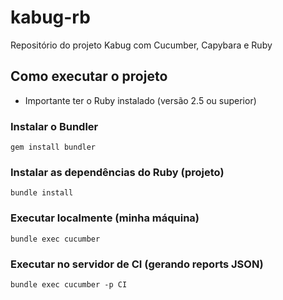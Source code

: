 # kabug-rb
Repositório do projeto Kabug com Cucumber, Capybara e Ruby

## Como executar o projeto

* Importante ter o Ruby instalado (versão 2.5 ou superior)

### Instalar o Bundler
`
gem install bundler
`

### Instalar as dependências do Ruby (projeto)
`
bundle install
`

### Executar localmente (minha máquina)
`
bundle exec cucumber
`

### Executar no servidor de CI (gerando reports JSON)
`
bundle exec cucumber -p CI
`
